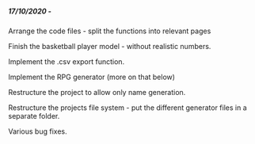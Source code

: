 ##### 17/10/2020 -

Arrange the code files - split the functions into relevant pages

Finish the basketball player model - without realistic numbers.

Implement the .csv export function.

Implement the RPG generator (more on that below)

Restructure the project to allow only name generation.

Restructure the projects file system - put the different generator files in a separate folder.

Various bug fixes.